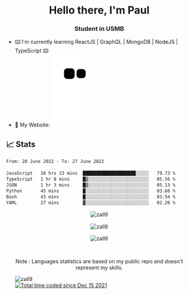 <h1 align="center">Hello there, I'm Paul</h1> 
<h3 align="center">Student in USMB </h3>

- ⌨️ I'm currently learning ReactJS | GraphQL | MongoDB | NodeJS | TypeScript ⌨️
- 🔎 My Website: <a href="" ></a>
![Alt text](https://raw.githubusercontent.com/zall9/zall9/output/github-contribution-grid-snake.svg)

## 📈 Stats



<!--START_SECTION:waka-->

```text
From: 20 June 2022 - To: 27 June 2022

JavaScript   16 hrs 23 mins  ████████████████████░░░░░   79.73 %
TypeScript   1 hr 8 mins     █▒░░░░░░░░░░░░░░░░░░░░░░░   05.56 %
JSON         1 hr 3 mins     █▒░░░░░░░░░░░░░░░░░░░░░░░   05.13 %
Python       45 mins         █░░░░░░░░░░░░░░░░░░░░░░░░   03.66 %
Bash         43 mins         █░░░░░░░░░░░░░░░░░░░░░░░░   03.54 %
YAML         27 mins         ▓░░░░░░░░░░░░░░░░░░░░░░░░   02.26 %
```

<!--END_SECTION:waka-->
<p align="center">
  <img align="center" src="https://github-readme-stats.vercel.app/api?username=zall9&show_icons=true&locale=en&theme=tokyonight " alt="zall9" />
</p>
<p  align="center"><img align="center" src="https://github-readme-streak-stats.herokuapp.com/?user=zall9&theme=tokyonight" alt="zall9" /></p>
<p  align="center"><img align="center" src="https://github-readme-stats.vercel.app/api/top-langs?username=zall9&show_icons=true&locale=en&layout=compact&theme=tokyonight" alt="zall9" /></p>
<br>
<p  align="center">Note : Languages statistics are based on my public repo and doesn't represent my skills.</p>
<p>
  <ul style="list-style-type: none;">
    <li align="left"><img src="https://komarev.com/ghpvc/?username=zall9&label=Profile%20views&color=0e75b6&style=for-the-badge" alt="zall9" /></li>
    <li align="left"> <a href="https://wakatime.com/@7e787948-bc72-4702-af7b-d57420a332e8"><img src="https://wakatime.com/badge/user/7e787948-bc72-4702-af7b-d57420a332e8.svg?style=for-the-badge" alt="Total time coded since Dec 15 2021" /></a> </li>
  </ul>
</p>

